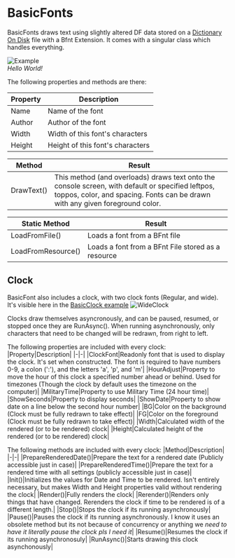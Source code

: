 # BasicFonts
BasicFonts draws text using slightly altered DF data stored on a [Dictionary On Disk](https://github.com/igtampe/DictionaryOnDisk) file with a Bfnt Extension. It comes with a singular class which handles everything. 

![Example](https://github.com/igtampe/BasicRender/blob/master/Images/BasicFonts/HelloWorld.png?raw=true)<br/>
*Hello World!*

The following properties and methods are there:

|Property|Description|
|-|-|
|Name|Name of the font|
|Author|Author of the font|
|Width|Width of this font's characters|
|Height|Height of this font's characters|

|Method|Result|
|-|-|
|DrawText()|This method (and overloads) draws text onto the console screen, with default or specified leftpos, toppos, color, and spacing. Fonts can be drawn with any given foreground color.|

|Static Method|Result|
|-|-|
|LoadFromFile()|Loads a font from a BFnt file|
|LoadFromResource()|Loads a font from a BFnt File stored as a resource|

## Clock
BasicFont also includes a clock, with two clock fonts (Regular, and wide). It's visible here in the [BasicClock example](https://github.com/igtampe/BasicRender/tree/master/Igtampe.BasicClockExample)
![WideClock](https://cdn.discordapp.com/attachments/335464035921428480/771588571294597120/unknown.png)

Clocks draw themselves asyncronously, and can be paused, resumed, or stopped once they are RunAsync(). When running asynchronously, only characters that need to be changed will be redrawn, from right to left.

The following properties are included with every clock:
|Property|Description|
|-|-|
|ClockFont|Readonly font that is used to display the clock. It's set when constructed. The font is required to have numbers 0-9, a colon (':'), and the letters 'a', 'p', and 'm'|
|HourAdjust|Property to move the hour of this clock a specified number ahead or behind. Used for timezones (Though the clock by default uses the timezone on the computer)|
|MilitaryTime|Property to use Military Time (24 hour time)|
|ShowSeconds|Property to display seconds|
|ShowDate|Property to show date on a line below the second hour number|
|BG|Color on the background (Clock must be fully redrawn to take effect)|
|FG|Color on the foreground (Clock must be fully redrawn to take effect)|
|Width|Calculated width of the rendered (or to be rendered) clock|
|Height|Calculated height of the rendered (or to be rendered) clock|

The following methods are included with every clock:
|Method|Description|
|-|-|
|PrepareRenderedDate()|Prepare the text for a rendered date (Publicly accessible just in case)|
|PrepareRenderedTime()|Prepare the text for a rendered time with all settings (publicly accessible just in case)|
|Init()|Initializes the values for Date and Time to be rendered. Isn't entirely necessary, but makes Width and Height properties valid without rendering the clock|
|Render()|Fully renders the clock|
|Rerender()|Renders only things that have changed. Rerenders the clock if time to be rendered is of a different length.|
|Stop()|Stops the clock if its running asynchronously|
|Pause()|Pauses the clock if its running asynchronously. I know it uses an obsolete method but its not because of concurrency or anything we *need to have it literally pause the clock pls I need it*|
|Resume()|Resumes the clock if its running asynchronosuly|
|RunAsync()|Starts drawing this clock asynchonously|
